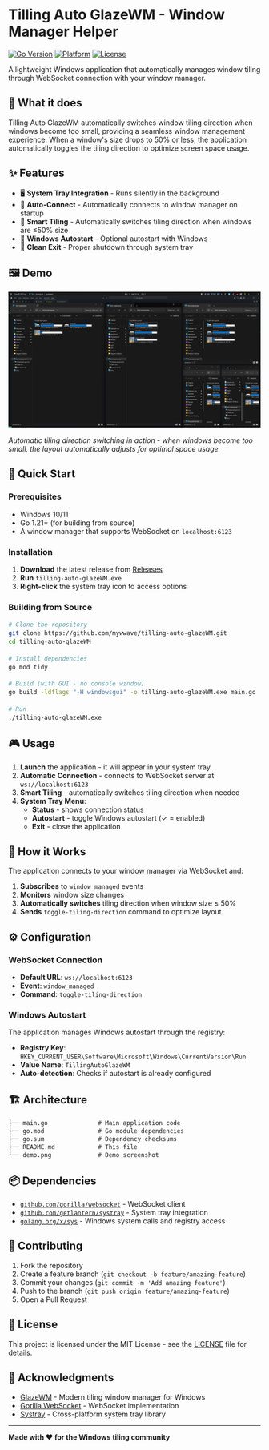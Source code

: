# Tilling Auto GlazeWM - Window Manager Helper

[![Go Version](https://img.shields.io/badge/Go-1.21+-blue.svg)](https://golang.org/)
[![Platform](https://img.shields.io/badge/Platform-Windows-lightgrey.svg)](https://www.microsoft.com/windows)
[![License](https://img.shields.io/badge/License-MIT-green.svg)](LICENSE)

A lightweight Windows application that automatically manages window tiling through WebSocket connection with your window manager.

## 🎯 What it does

Tilling Auto GlazeWM automatically switches window tiling direction when windows become too small, providing a seamless window management experience. When a window's size drops to 50% or less, the application automatically toggles the tiling direction to optimize screen space usage.

## ✨ Features

- 🖥️ **System Tray Integration** - Runs silently in the background
- 🔌 **Auto-Connect** - Automatically connects to window manager on startup
- 🎯 **Smart Tiling** - Automatically switches tiling direction when windows are ≤50% size
- 🚀 **Windows Autostart** - Optional autostart with Windows
- 🚪 **Clean Exit** - Proper shutdown through system tray

## 🖼️ Demo

![Demo](demo.png)

*Automatic tiling direction switching in action - when windows become too small, the layout automatically adjusts for optimal space usage.*

## 🚀 Quick Start

### Prerequisites

- Windows 10/11
- Go 1.21+ (for building from source)
- A window manager that supports WebSocket on `localhost:6123`

### Installation

1. **Download** the latest release from [Releases](../../releases)
2. **Run** `tilling-auto-glazeWM.exe`
3. **Right-click** the system tray icon to access options

### Building from Source

```bash
# Clone the repository
git clone https://github.com/mywwave/tilling-auto-glazeWM.git
cd tilling-auto-glazeWM

# Install dependencies
go mod tidy

# Build (with GUI - no console window)
go build -ldflags "-H windowsgui" -o tilling-auto-glazeWM.exe main.go

# Run
./tilling-auto-glazeWM.exe
```

## 🎮 Usage

1. **Launch** the application - it will appear in your system tray
2. **Automatic Connection** - connects to WebSocket server at `ws://localhost:6123`
3. **Smart Tiling** - automatically switches tiling direction when needed
4. **System Tray Menu**:
   - **Status** - shows connection status
   - **Autostart** - toggle Windows autostart (✓ = enabled)
   - **Exit** - close the application

## 🔧 How it Works

The application connects to your window manager via WebSocket and:

1. **Subscribes** to `window_managed` events
2. **Monitors** window size changes
3. **Automatically switches** tiling direction when window size ≤ 50%
4. **Sends** `toggle-tiling-direction` command to optimize layout

## ⚙️ Configuration

### WebSocket Connection

- **Default URL**: `ws://localhost:6123`
- **Event**: `window_managed`
- **Command**: `toggle-tiling-direction`

### Windows Autostart

The application manages Windows autostart through the registry:
- **Registry Key**: `HKEY_CURRENT_USER\Software\Microsoft\Windows\CurrentVersion\Run`
- **Value Name**: `TillingAutoGlazeWM`
- **Auto-detection**: Checks if autostart is already configured

## 🏗️ Architecture

```
├── main.go              # Main application code
├── go.mod               # Go module dependencies
├── go.sum               # Dependency checksums
├── README.md            # This file
└── demo.png             # Demo screenshot
```

## 📦 Dependencies

- [`github.com/gorilla/websocket`](https://github.com/gorilla/websocket) - WebSocket client
- [`github.com/getlantern/systray`](https://github.com/getlantern/systray) - System tray integration
- [`golang.org/x/sys`](https://golang.org/x/sys) - Windows system calls and registry access

## 🤝 Contributing

1. Fork the repository
2. Create a feature branch (`git checkout -b feature/amazing-feature`)
3. Commit your changes (`git commit -m 'Add amazing feature'`)
4. Push to the branch (`git push origin feature/amazing-feature`)
5. Open a Pull Request

## 📄 License

This project is licensed under the MIT License - see the [LICENSE](LICENSE) file for details.

## 🙏 Acknowledgments

- [GlazeWM](https://github.com/lars-berger/GlazeWM) - Modern tiling window manager for Windows
- [Gorilla WebSocket](https://github.com/gorilla/websocket) - WebSocket implementation
- [Systray](https://github.com/getlantern/systray) - Cross-platform system tray library

---

**Made with ❤️ for the Windows tiling community**